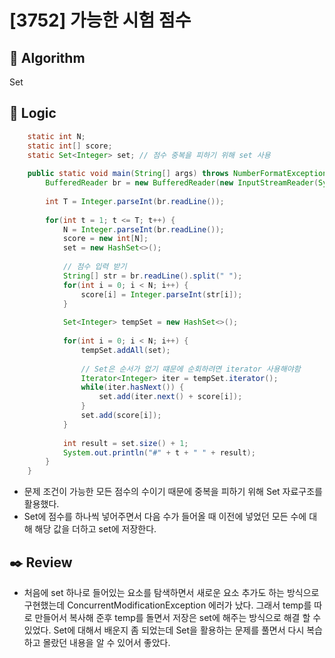# [3752] 가능한 시험 점수

## :pushpin: **Algorithm**

Set

## :round_pushpin: **Logic**
 
```java
    static int N;
    static int[] score;
    static Set<Integer> set; // 점수 중복을 피하기 위해 set 사용 
     
    public static void main(String[] args) throws NumberFormatException, IOException {
        BufferedReader br = new BufferedReader(new InputStreamReader(System.in));
         
        int T = Integer.parseInt(br.readLine());
         
        for(int t = 1; t <= T; t++) {
            N = Integer.parseInt(br.readLine());
            score = new int[N];
            set = new HashSet<>();
             
            // 점수 입력 받기 
            String[] str = br.readLine().split(" ");
            for(int i = 0; i < N; i++) {
                score[i] = Integer.parseInt(str[i]);
            }
             
            Set<Integer> tempSet = new HashSet<>();
             
            for(int i = 0; i < N; i++) {
                tempSet.addAll(set);
                 
                // Set은 순서가 없기 떄문에 순회하려면 iterator 사용해야함 
                Iterator<Integer> iter = tempSet.iterator();
                while(iter.hasNext()) {
                    set.add(iter.next() + score[i]);
                }
                set.add(score[i]);
            }
             
            int result = set.size() + 1;
            System.out.println("#" + t + " " + result);
        }
    }   
```
- 문제 조건이 가능한 모든 점수의 수이기 때문에 중복을 피하기 위해 Set 자료구조를 활용했다.
- Set에 점수를 하나씩 넣어주면서 다음 수가 들어올 때 이전에 넣었던 모든 수에 대해 해당 값을 더하고 set에 저장한다. 

## :black_nib: **Review**
- 처음에 set 하나로 들어있는 요소를 탐색하면서 새로운 요소 추가도 하는 방식으로 구현했는데 ConcurrentModificationException 에러가 났다. 그래서 temp를 따로 만들어서 복사해 준후 temp를 돌면서 저장은 set에 해주는 방식으로 해결 할 수 있었다. Set에 대해서 배운지 좀 되었는데 Set을 활용하는 문제를 풀면서 다시 복습하고 몰랐던 내용을 알 수 있어서 좋았다. 